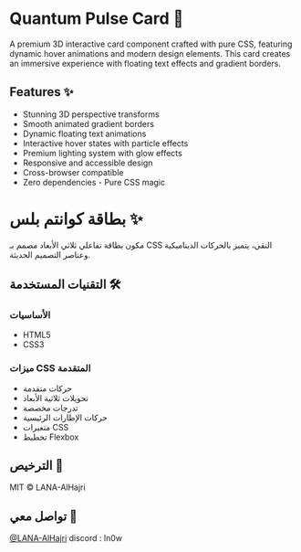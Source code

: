 # Quantum Pulse Card 🌟

A premium 3D interactive card component crafted with pure CSS, featuring dynamic hover animations and modern design elements. This card creates an immersive experience with floating text effects and gradient borders.

## Features ✨

- Stunning 3D perspective transforms
- Smooth animated gradient borders
- Dynamic floating text animations
- Interactive hover states with particle effects
- Premium lighting system with glow effects
- Responsive and accessible design
- Cross-browser compatible
- Zero dependencies - Pure CSS magic




# بطاقة كوانتم بلس ✨

مكون بطاقة تفاعلي ثلاثي الأبعاد مصمم بـ CSS النقي، يتميز بالحركات الديناميكية وعناصر التصميم الحديثة.

## التقنيات المستخدمة 🛠️

### الأساسيات
- HTML5
- CSS3

### ميزات CSS المتقدمة
- حركات متقدمة
- تحويلات ثلاثية الأبعاد
- تدرجات مخصصة
- حركات الإطارات الرئيسية
- متغيرات CSS
- تخطيط Flexbox


## الترخيص 📄
MIT © LANA-AlHajri

## تواصل معي 🤝
[@LANA-AlHajri](https://github.com/LANA-AlHajri)
discord : ln0w


